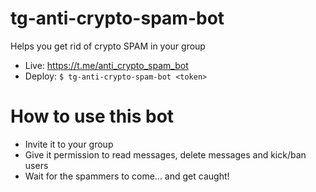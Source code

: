 # tg-anti-crypto-spam-bot

Helps you get rid of crypto SPAM in your group

 - Live: https://t.me/anti_crypto_spam_bot
 - Deploy: `$ tg-anti-crypto-spam-bot <token>`

# How to use this bot

- Invite it to your group
- Give it permission to read messages, delete messages and kick/ban users
- Wait for the spammers to come... and get caught!
